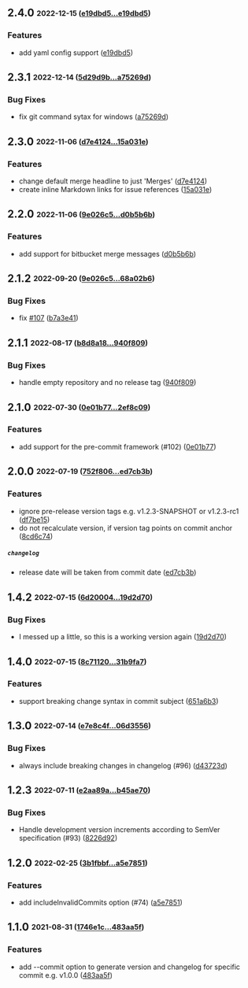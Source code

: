 ## **2.4.0** <sub><sup>2022-12-15 ([e19dbd5...e19dbd5](https://github.com/qoomon/git-conventional-commits/compare/e19dbd5...e19dbd5?diff=split))</sup></sub>

### Features
* add yaml config support ([e19dbd5](https://github.com/qoomon/git-conventional-commits/commit/e19dbd5))


## **2.3.1** <sub><sup>2022-12-14 ([5d29d9b...a75269d](https://github.com/qoomon/git-conventional-commits/compare/5d29d9b...a75269d?diff=split))</sup></sub>

### Bug Fixes
*  fix git command sytax for windows  ([a75269d](https://github.com/qoomon/git-conventional-commits/commit/a75269d))


## **2.3.0** <sub><sup>2022-11-06 ([d7e4124...15a031e](https://github.com/qoomon/git-conventional-commits/compare/d7e4124...15a031e?diff=split))</sup></sub>

### Features
*  change default merge headline to just 'Merges' ([d7e4124](https://github.com/qoomon/git-conventional-commits/commit/d7e4124))
*  create inline Markdown links for issue references ([15a031e](https://github.com/qoomon/git-conventional-commits/commit/15a031e))


## **2.2.0** <sub><sup>2022-11-06 ([9e026c5...d0b5b6b](https://github.com/qoomon/git-conventional-commits/compare/9e026c5...d0b5b6b?diff=split))</sup></sub>

### Features
*  add support for bitbucket merge messages ([d0b5b6b](https://github.com/qoomon/git-conventional-commits/commit/d0b5b6b))


## **2.1.2** <sub><sup>2022-09-20 ([9e026c5...68a02b6](https://github.com/qoomon/git-conventional-commits/compare/9e026c5...68a02b6?diff=split))</sup></sub>

### Bug Fixes
*  fix [#107](https://github.com/qoomon/git-conventional-commits/issues/107) ([b7a3e41](https://github.com/qoomon/git-conventional-commits/commit/b7a3e41))


## **2.1.1** <sub><sup>2022-08-17 ([b8d8a18...940f809](https://github.com/qoomon/git-conventional-commits/compare/b8d8a18...940f809?diff=split))</sup></sub>

### Bug Fixes
*  handle empty repository and no release tag ([940f809](https://github.com/qoomon/git-conventional-commits/commit/940f809))


## **2.1.0** <sub><sup>2022-07-30 ([0e01b77...2ef8c09](https://github.com/qoomon/git-conventional-commits/compare/0e01b77...2ef8c09?diff=split))</sup></sub>

### Features
*  add support for the pre-commit framework (#102) ([0e01b77](https://github.com/qoomon/git-conventional-commits/commit/0e01b77))


## **2.0.0** <sub><sup>2022-07-19 ([752f806...ed7cb3b](https://github.com/qoomon/git-conventional-commits/compare/752f806...ed7cb3b?diff=split))</sup></sub>

### Features
*  ignore pre-release version tags e.g. v1.2.3-SNAPSHOT or v1.2.3-rc1 ([df7be15](https://github.com/qoomon/git-conventional-commits/commit/df7be15))
*  do not recalculate version, if version tag points on commit anchor ([8cd6c74](https://github.com/qoomon/git-conventional-commits/commit/8cd6c74))

##### `changelog`
*  release date will be taken from commit date ([ed7cb3b](https://github.com/qoomon/git-conventional-commits/commit/ed7cb3b))


## **1.4.2** <sub><sup>2022-07-15 ([6d20004...19d2d70](https://github.com/qoomon/git-conventional-commits/compare/6d20004...19d2d70?diff=split))</sup></sub>

### Bug Fixes
*  I messed up a little, so this is a working version again ([19d2d70](https://github.com/qoomon/git-conventional-commits/commit/19d2d70))


## **1.4.0** <sub><sup>2022-07-15 ([8c71120...31b9fa7](https://github.com/qoomon/git-conventional-commits/compare/8c71120...31b9fa7?diff=split))</sup></sub>

### Features
*  support breaking change syntax in commit subject ([651a6b3](https://github.com/qoomon/git-conventional-commits/commit/651a6b3))


## **1.3.0** <sub><sup>2022-07-14 ([e7e8c4f...06d3556](https://github.com/qoomon/git-conventional-commits/compare/e7e8c4f...06d3556?diff=split))</sup></sub>

### Bug Fixes
*  always include breaking changes in changelog \(\#96\) ([d43723d](https://github.com/qoomon/git-conventional-commits/commit/d43723d))


## **1.2.3** <sub><sup>2022-07-11 ([e2aa89a...b45ae70](https://github.com/qoomon/git-conventional-commits/compare/e2aa89a...b45ae70?diff=split))</sup></sub>

### Bug Fixes
*  Handle development version increments according to SemVer specification \(\#93\) ([8226d92](https://github.com/qoomon/git-conventional-commits/commit/8226d92))


## **1.2.0** <sub><sup>2022-02-25 ([3b1fbbf...a5e7851](https://github.com/qoomon/git-conventional-commits/compare/3b1fbbf...a5e7851?diff=split))</sup></sub>

### Features
*  add includeInvalidCommits option \(\#74\) ([a5e7851](https://github.com/qoomon/git-conventional-commits/commit/a5e7851))


## **1.1.0** <sub><sup>2021-08-31 ([1746e1c...483aa5f](https://github.com/qoomon/git-conventional-commits/compare/1746e1c...483aa5f?diff=split))</sup></sub>

### Features
*  add \-\-commit option to generate version and changelog for specific commit e\.g\. v1\.0\.0 ([483aa5f](https://github.com/qoomon/git-conventional-commits/commit/483aa5f))
